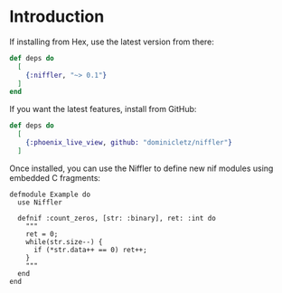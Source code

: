 # Introduction

If installing from Hex, use the latest version from there:

```elixir
def deps do
  [
    {:niffler, "~> 0.1"}
  ]
end
```

If you want the latest features, install from GitHub:

```elixir
def deps do
  [
    {:phoenix_live_view, github: "dominicletz/niffler"}
  ]
```

Once installed, you can use the Niffler to define new nif modules using embedded C fragments:

```
defmodule Example do
  use Niffler

  defnif :count_zeros, [str: :binary], ret: :int do
    """
    ret = 0;
    while(str.size--) {
      if (*str.data++ == 0) ret++;
    }
    """
  end
end
```

